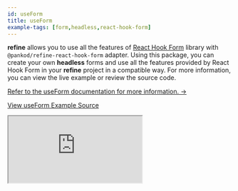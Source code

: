 ```yaml
---
id: useForm
title: useForm
example-tags: [form,headless,react-hook-form]
---
```


**refine** allows you to use all the features of [React Hook Form](https://react-hook-form.com/) library with `@pankod/refine-react-hook-form` adapter. Using this package, you can create your own **headless** forms and use all the features provided by React Hook Form in your **refine** project in a compatible way. For more information, you can view the live example or review the source code.

[Refer to the useForm documentation for more information. →](/packages/documentation/react-hook-form/useForm.md)

[View useForm Example Source](https://github.com/pankod/refine/tree/master/examples/form/reactHookForm/useForm)

<iframe loading="lazy" src="https://stackblitz.com//github/pankod/refine/tree/master/examples/form/reactHookForm/useForm?embed=1&view=preview&theme=dark&preset=node"
    style={{width: "100%", height:"80vh", border: "0px", borderRadius: "8px", overflow:"hidden"}}
    title="refine-react-hook-form-example"
></iframe>
